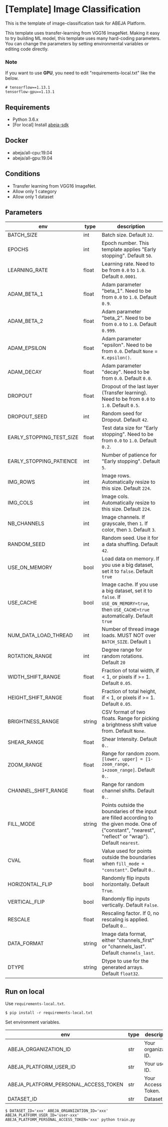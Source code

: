 # [Template] Image Classification
This is the template of image-classification task for ABEJA Platform.

This template uses transfer-learning from VGG16 ImageNet. Making it easy to try building ML model, this template uses many hard-coding parameters. You can change the parameters by setting environmental variables or editing code directly.


### Note
If you want to use **GPU**, you need to edit "requirements-local.txt" like the below.

```
# tensorflow==1.13.1
tensorflow-gpu==1.13.1
```


## Requirements
- Python 3.6.x
- [For local] Install [abeja-sdk](https://developers.abeja.io/sdk/)


## Docker
- abeja/all-cpu:19.04
- abeja/all-gpu:19.04


## Conditions
- Transfer learning from VGG16 ImageNet.
- Allow only 1 category
- Allow only 1 dataset


## Parameters
| env | type | description |
| --- | --- | --- |
| BATCH_SIZE | int | Batch size. Default `32`. |
| EPOCHS | int | Epoch number. This template applies "Early stopping". Default `50`. |
| LEARNING_RATE | float | Learning rate. Need to be from `0.0` to `1.0`. Default `0.0001`. |
| ADAM_BETA_1 | float | Adam parameter "beta_1". Need to be from `0.0` to `1.0`. Default `0.9`. |
| ADAM_BETA_2 | float | Adam parameter "beta_2". Need to be from `0.0` to `1.0`. Default `0.999`. |
| ADAM_EPSILON | float | Adam parameter "epsilon". Need to be from `0.0`. Default `None` = `K.epsilon()`. |
| ADAM_DECAY | float | Adam parameter "decay". Need to be from `0.0`. Default `0.0`. |
| DROPOUT | float | Dropout of the last layer (Transfer learning). Need to be from `0.0` to `1.0`. Default `0.5`. |
| DROPOUT_SEED | int | Random seed for Dropout. Default `42`. |
| EARLY_STOPPING_TEST_SIZE | float | Test data size for "Early stopping". Need to be from `0.0` to `1.0`. Default `0.2`. |
| EARLY_STOPPING_PATIENCE | int | Number of patience for "Early stopping". Default `5`. |
| IMG_ROWS | int | Image rows. Automatically resize to this size. Default `224`. |
| IMG_COLS | int | Image cols. Automatically resize to this size. Default `224`. |
| NB_CHANNELS | int | Image channels. If grayscale, then `1`. If color, then `3`. Default `3`. |
| RANDOM_SEED | int | Random seed. Use it for a data shuffling. Default `42`. |
| USE_ON_MEMORY | bool | Load data on memory. If you use a big dataset, set it to `false`. Default `true` |
| USE_CACHE | bool | Image cache. If you use a big dataset, set it to `false`. If `USE_ON_MEMORY=true`, then `USE_CACHE=true` automatically. Default `true` |
| NUM_DATA_LOAD_THREAD | int | Number of thread image loads. MUST NOT over `BATCH_SIZE`. Default `1` |
| ROTATION_RANGE | int | Degree range for random rotations. Default `20` |
| WIDTH_SHIFT_RANGE | float | Fraction of total width, if < 1, or pixels if >= 1. Default `0.05`. |
| HEIGHT_SHIFT_RANGE | float | Fraction of total height, if < 1, or pixels if >= 1. Default `0.05`. |
| BRIGHTNESS_RANGE | string | CSV format of two floats. Range for picking a brightness shift value from. Default `None`. |
| SHEAR_RANGE | float | Shear Intensity. Default `0.`. |
| ZOOM_RANGE | float | Range for random zoom. `[lower, upper] = [1-zoom_range, 1+zoom_range]`. Default `0.`. |
| CHANNEL_SHIFT_RANGE | float | Range for random channel shifts. Default `0.`. |
| FILL_MODE | string | Points outside the boundaries of the input are filled according to the given mode. One of {"constant", "nearest", "reflect" or "wrap"}. Default `nearest`. |
| CVAL | float | Value used for points outside the boundaries when `fill_mode = "constant"`. Default `0.`. |
| HORIZONTAL_FLIP | bool | Randomly flip inputs horizontally. Default `True`. |
| VERTICAL_FLIP | bool | Randomly flip inputs vertically. Default `False`. |
| RESCALE | float | Rescaling factor. If 0, no rescaling is applied. Default `0.`. |
| DATA_FORMAT | string | Image data format, either "channels_first" or "channels_last". Default `channels_last`. |
| DTYPE | string | Dtype to use for the generated arrays. Default `float32`. |


## Run on local
Use `requirements-local.txt`.

```
$ pip install -r requirements-local.txt
```

Set environment variables.

| env | type | description |
| --- | --- | --- |
| ABEJA_ORGANIZATION_ID | str | Your organization ID. |
| ABEJA_PLATFORM_USER_ID | str | Your user ID. |
| ABEJA_PLATFORM_PERSONAL_ACCESS_TOKEN | str | Your Access Token. |
| DATASET_ID | str | Dataset ID. |

```
$ DATASET_ID='xxx' ABEJA_ORGANIZATION_ID='xxx' ABEJA_PLATFORM_USER_ID='user-xxx' ABEJA_PLATFORM_PERSONAL_ACCESS_TOKEN='xxx' python train.py
```
